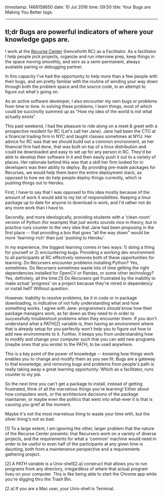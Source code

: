 timestamp: 1468158650
date: 10 Jul 2016
time: 09:50
title: Your Bugs are Making You Better
tags: 

---

## tl;dr Bugs are powerful indicators of where your knowledge gaps are.

I work at the [Recurse Center](https://www.recurse.com) (henceforth RC) as a Facilitator.  As a facilitator I help people pick projects, organize and run interview prep, keep things in the space moving smoothly, and serv as a semi-permanent, always available pairing or debugging partner.

 In this capacity I've had the opportunity to help more than a few people with their bugs, and am pretty familiar with the routine of winding your way down through both the problem space and the source code, in an attempt to figure out what's going on.  

 As an active software developer, I also encounter my own bugs or problems from time to time.  In solving these problems, I learn things, most of which could be succinctly summed up as "How my idea of the world is not what actually exists".

 This past weekend, I had the pleasure to ride along on a meet & greet with a prospective resident for RC (Let's call her Jane).  Jane had been the CTO at a financial trading firm in NYC and taught classes sometimes at NYU.  Her advice for RC was that we should build out a common environment, as her financial firm had done, that was built on top of a linux distribution and could be downloaded and easy to set up for any person in RC.  They'd be able to develop their software in it and then easily push it out to a variety of places.  Her rationale behind this was that a skill her firm looked for in developers was their ability to deploy. By providing pre-made packages for Recurses, we would help them learn the entire deployment stack, as opposed to how we do help people deploy things currently, which is pushing things out to Heroku.

 First,  I have to say that I was opposed to this idea mostly because of the amount of work it would add to my list of responsibilities.  Keeping a linux package up to date for anyone to download is work, and I'd rather not do any more work than I have to. 

 Secondly, and more ideologically, providing students with a 'clean-room' version of Python (for example) that *just works* sounds nice in theory, but in practice runs counter to the very idea that Jane had been proposing in the first place -- that providing a box that goes "all the way down" would be more 'learning-rich' than just 'pushing to Heroku'. 

 In my experience, the biggest learning comes in two ways: 1) doing a thing for yourself or 2) encountering bugs.  Providing a working dev environment to all participants at RC effectively removes both of these opportunities for learning.  Do Recursers encounter problems installing Python?  Yes, sometimes.  Do Recursers sometimes waste lots of time getting the right dependencies installed for OpenCV or Pandas, or some other technology?  Yes, definitely, all the time.[1]  Do Recursers get frustrated by the inability to make actual 'progress' on a project because they're mired in dependency or install hell?  Without question.

 However.  Inability to resolve problems, be it in code or in package downloading, is indicative of not fully understanding what and how something works.  I agree with Jane: programmers *should* know how their package managers work, as far down as they need to in order to successfully troubleshoot problems when they encounter them.  If you don't understand what a PATH[2] variable is, then having an environment where that is already setup for you perfectly won't help you to figure out how to add new environments to it.  Further, it keeps you from understanding how to modify and change your computer such that you can add new programs (maybe ones that you wrote) to the PATH, to be used anywhere.

 This is a key point of the power of knowledge -- knowing how things work enables you to change and modify them as you see fit.  Bugs are a gateway to that knowledge, and removing bugs and problems from people's path is really taking away a great learning opportunity.  Which as a facilitator, runs counter to my job.

So the next time you can't get a package to install, instead of getting frustrated, think of all the marvelous things you're learning! Either about how computers work, or the architecture decisions of the package maintainer, or maybe even the politics that went into what-ever it is that is causing you grief at the moment.

Maybe it's not the most marvelous thing to waste your time with, but the silver lining's not so bad.

 [1] To a large extent, I am ignoring the other, larger problem that the nature of the Recurse Center presents: that Recursers work on a variety of diverse projects, and the requirements for what a 'common' machine would need in order to be useful to even half of the participants at any given time is daunting, both from a maintenance perspective and a requirements gathering project.

 [2] A PATH variable is a Unix-shell[2.a] construct that allows you to run programs from any directory, irregardless of where that actual program lives on your computer.  This is like being able to start the Chrome app while you're digging thru the Trash Bin.

 [2.a] If you are a Mac user, your Unix-shell is Terminal.
